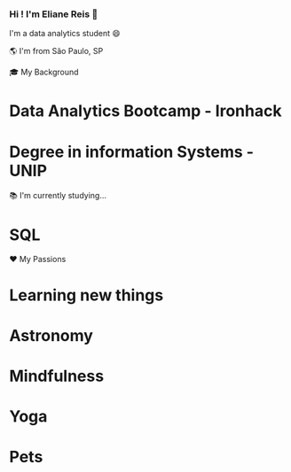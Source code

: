 ### Hi ! I'm Eliane Reis 👋

I'm a data analytics student 😄

🌎 I'm from São Paulo, SP

🎓 My Background
   # Data Analytics Bootcamp - Ironhack
   # Degree in information Systems - UNIP
    
📚 I'm currently studying...
   # SQL

❤️ My Passions
  # Learning new things
  # Astronomy
  # Mindfulness
  # Yoga
  # Pets
